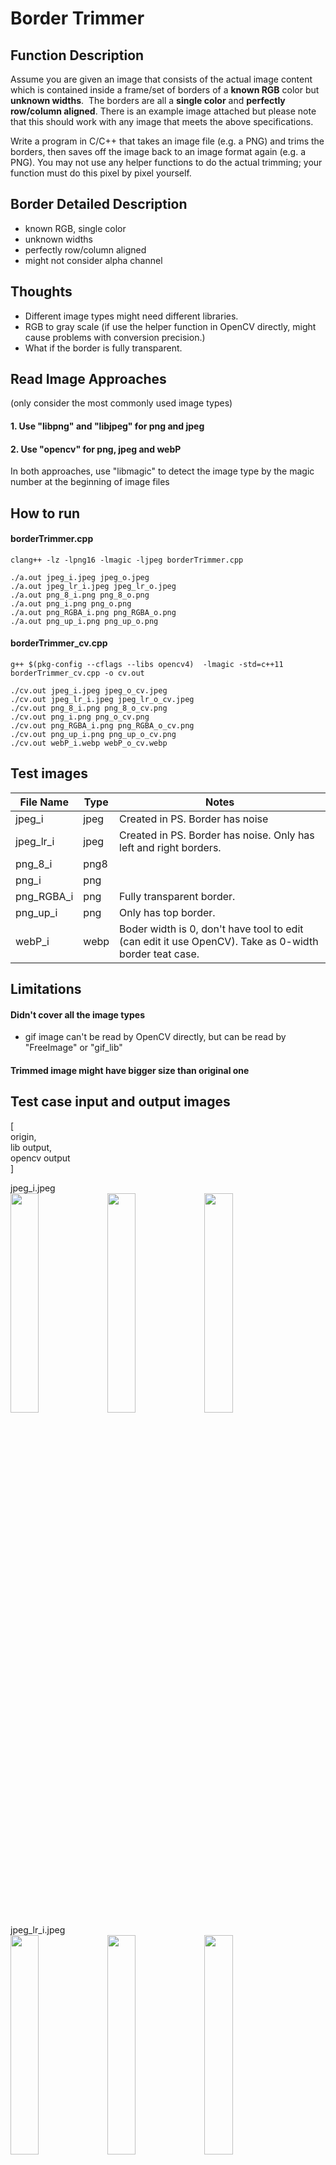 # Border Trimmer
## Function Description
Assume you are given an image that consists of the actual image content which is contained inside a frame/set of borders of a **known RGB** color but **unknown widths**.  The borders are all a **single color** and **perfectly row/column aligned**. There is an example image attached but please note that this should work with any image that meets the above specifications.

Write a program in C/C++ that takes an image file (e.g. a PNG) and trims the borders, then saves off the image back to an image format again (e.g. a PNG). You may not use any helper functions to do the actual trimming; your function must do this pixel by pixel yourself.

## Border Detailed Description
- known RGB, single color
- unknown widths
- perfectly row/column aligned
- might not consider alpha channel

## Thoughts
- Different image types might need different libraries.
- RGB to gray scale (if use the helper function in OpenCV directly, might cause problems with conversion precision.)
- What if the border is fully transparent.

## Read Image Approaches
(only consider the most commonly used image types)
#### 1. Use "libpng" and "libjpeg" for png and jpeg
#### 2. Use "opencv" for png, jpeg and webP
In both approaches, use "libmagic" to detect the image type by the magic number at the beginning of image files

## How to run
#### borderTrimmer.cpp
```
clang++ -lz -lpng16 -lmagic -ljpeg borderTrimmer.cpp

./a.out jpeg_i.jpeg jpeg_o.jpeg
./a.out jpeg_lr_i.jpeg jpeg_lr_o.jpeg
./a.out png_8_i.png png_8_o.png
./a.out png_i.png png_o.png
./a.out png_RGBA_i.png png_RGBA_o.png
./a.out png_up_i.png png_up_o.png
```
#### borderTrimmer_cv.cpp
```
g++ $(pkg-config --cflags --libs opencv4)  -lmagic -std=c++11 borderTrimmer_cv.cpp -o cv.out

./cv.out jpeg_i.jpeg jpeg_o_cv.jpeg
./cv.out jpeg_lr_i.jpeg jpeg_lr_o_cv.jpeg
./cv.out png_8_i.png png_8_o_cv.png
./cv.out png_i.png png_o_cv.png
./cv.out png_RGBA_i.png png_RGBA_o_cv.png
./cv.out png_up_i.png png_up_o_cv.png
./cv.out webP_i.webp webP_o_cv.webp
```

## Test images
| File Name | Type | Notes |
| ------ | ------ | ------ |
| jpeg_i | jpeg |Created in PS. Border has noise|
| jpeg_lr_i | jpeg |Created in PS. Border has noise. Only has left and right borders.|
| png_8_i | png8 ||
| png_i | png ||
| png_RGBA_i | png |Fully transparent border.|
| png_up_i | png |Only has top border.|
|webP_i|webp|Boder width is 0, don't have tool to edit (can edit it use OpenCV). Take as 0-width border teat case.|

## Limitations
#### Didn't cover all the image types
- gif image can't be read by OpenCV directly, but can be read by "FreeImage" or "gif_lib"
#### Trimmed image might have bigger size than original one

## Test case input and output images
[  
  origin,  
  lib output,  
  opencv output  
]  

jpeg_i.jpeg  
<img src="https://backto1995.com/temp_img/jpeg_i.jpeg" width="30%"/>
<img src="https://backto1995.com/temp_img/jpeg_o.jpeg" width="30%"/>
<img src="https://backto1995.com/temp_img/jpeg_o_cv.jpeg" width="30%"/>  
jpeg_lr_i.jpeg  
<img src="https://backto1995.com/temp_img/jpeg_lr_i.jpeg" width="30%"/>
<img src="https://backto1995.com/temp_img/jpeg_lr_o.jpeg" width="30%"/>
<img src="https://backto1995.com/temp_img/jpeg_lr_o_cv.jpeg" width="30%"/>  
png_8_i.jpeg  
<img src="https://backto1995.com/temp_img/png_8_i.png" width="30%"/>
<img src="https://backto1995.com/temp_img/png_8_o.png" width="30%"/>
<img src="https://backto1995.com/temp_img/png_8_o_cv.png" width="30%"/>  
png_i.jpeg  
<img src="https://backto1995.com/temp_img/png_i.png" width="30%"/>
<img src="https://backto1995.com/temp_img/png_o.png" width="30%"/>
<img src="https://backto1995.com/temp_img/png_o_cv.png" width="30%"/>  
png_RGBA_i.jpeg  
<img src="https://backto1995.com/temp_img/png_RGBA_i.png" width="30%"/>
<img src="https://backto1995.com/temp_img/png_RGBA_o.png" width="30%"/>
<img src="https://backto1995.com/temp_img/png_RGBA_o_cv.png" width="30%"/>  
png_up_i.jpeg  
<img src="https://backto1995.com/temp_img/png_up_i.png" width="30%"/>
<img src="https://backto1995.com/temp_img/png_up_o.png" width="30%"/>
<img src="https://backto1995.com/temp_img/png_up_o_cv.png" width="30%"/>  
webP_i.jpeg  
<img src="https://backto1995.com/temp_img/webP_i.webp" width="30%"/>
<img src="https://backto1995.com/temp_img/webP_o.webp" width="30%"/>
<img src="https://backto1995.com/temp_img/webP_o_cv.webp" width="30%"/>  
